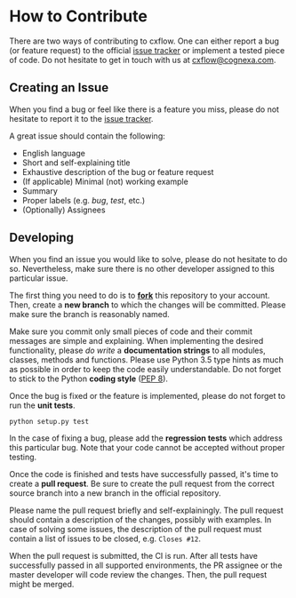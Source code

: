 # How to Contribute

There are two ways of contributing to cxflow.
One can either report a bug (or feature request) to the official [issue tracker](https://github.com/Cognexa/cxflow/issues) or implement a tested piece of code.
Do not hesitate to get in touch with us at cxflow@cognexa.com.

## Creating an Issue
When you find a bug or feel like there is a feature you miss, please do not hesitate to report it to the [issue tracker](https://github.com/Cognexa/cxflow/issues).

A great issue should contain the following:

- English language
- Short and self-explaining title
- Exhaustive description of the bug or feature request
- (If applicable) Minimal (not) working example
- Summary
- Proper labels (e.g. *bug*, *test*, etc.)
- (Optionally) Assignees

## Developing

When you find an issue you would like to solve, please do not hesitate to do so.
Nevertheless, make sure there is no other developer assigned to this particular issue.

The first thing you need to do is to **[fork](https://guides.github.com/activities/forking/)** this repository to your account.
Then, create a **new branch** to which the changes will be committed.
Please make sure the branch is reasonably named.

Make sure you commit only small pieces of code and their commit messages are simple and explaining.
When implementing the desired functionality, please *do write* a **documentation strings** to all modules, classes, methods and functions.
Please use Python 3.5 type hints as much as possible in order to keep the code easily understandable.
Do not forget to stick to the Python **coding style** ([PEP 8](https://www.python.org/dev/peps/pep-0008/)).

Once the bug is fixed or the feature is implemented, please do not forget to run the **unit tests**.

```bash
python setup.py test
```

In the case of fixing a bug, please add the **regression tests** which address this particular bug.
Note that your code cannot be accepted without proper testing.

Once the code is finished and tests have successfully passed, it's time to create a **pull request**.
Be sure to create the pull request from the correct source branch into a new branch in the official repository.

Please name the pull request briefly and self-explainingly.
The pull request should contain a description of the changes, possibly with examples.
In case of solving some issues, the description of the pull request must contain a list of issues to be closed, e.g. `Closes #12`. 

When the pull request is submitted, the CI is run.
After all tests have successfully passed in all supported environments, the PR assignee or the master developer will code review the changes.
Then, the pull request might be merged.
